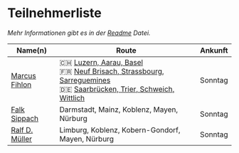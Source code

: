 # Teilnehmerliste

*Mehr Informationen gibt es in der [Readme](README.md) Datei.*

| Name(n) | Route | Ankunft |
| ------- | ----- | ------- |
| [Marcus Fihlon](https://fosstodon.org/@McPringle) | 🇨🇭 [Luzern, Aarau, Basel](https://www.komoot.com/tour/1980778498/zoom)<br/>🇫🇷 [Neuf Brisach, Strassbourg, Sarreguemines](https://www.komoot.com/tour/1980778498/zoom)<br/>🇩🇪 [Saarbrücken, Trier, Schweich, Wittlich](https://www.komoot.com/tour/1980778498/zoom) | Sonntag |
| [Falk Sippach](https://ijug.social/@sippsack) | Darmstadt, Mainz, Koblenz, Mayen, Nürburg | Sonntag |
| [Ralf D. Müller](https://linkedin/https://www.linkedin.com/in/rdmueller/) | Limburg, Koblenz, Kobern-Gondorf, Mayen, Nürburg | Sonntag |
